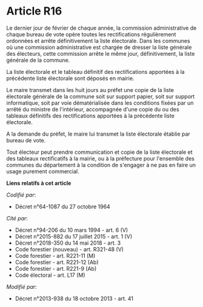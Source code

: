 # Article R16

Le dernier jour de février de chaque année, la commission administrative de chaque bureau de vote opère toutes les
rectifications régulièrement ordonnées et arrête définitivement la liste électorale. Dans les communes où une commission
administrative est chargée de dresser la liste générale des électeurs, cette commission arrête le même jour, définitivement,
la liste générale de la commune.

La liste électorale et le tableau définitif des rectifications apportées à la précédente liste électorale sont déposés en
mairie.

Le maire transmet dans les huit jours au préfet une copie de la liste électorale générale de la commune soit sur support
papier, soit sur support informatique, soit par voie dématérialisée dans les conditions fixées par un arrêté du ministre de
l'intérieur, accompagnée d'une copie du ou des tableaux définitifs des rectifications apportées à la précédente liste
électorale. 

A la demande du préfet, le maire lui transmet la liste électorale établie par bureau de vote.

Tout électeur peut prendre communication et copie de la liste électorale et des tableaux rectificatifs à la mairie, ou à la
préfecture pour l'ensemble des communes du département à la condition de s'engager à ne pas en faire un usage purement
commercial.

**Liens relatifs à cet article**

_Codifié par_:

  - Décret n°64-1087 du 27 octobre 1964

_Cité par_:

  - Décret n°94-206 du 10 mars 1994 - art. 6 (V)
  - Décret n°2015-882 du 17 juillet 2015 - art. 1 (V)
  - Décret n°2018-350 du 14 mai 2018 - art. 3
  - Code forestier (nouveau) - art. R321-48 (V)
  - Code forestier - art. R221-11 (M)
  - Code forestier - art. R221-12 (Ab)
  - Code forestier - art. R221-9 (Ab)
  - Code électoral - art. L17 (M)

_Modifié par_:

  - Décret n°2013-938 du 18 octobre 2013 - art. 41
